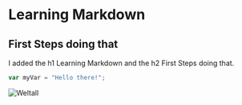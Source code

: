 # Learning Markdown

## First Steps doing that

I added the h1 Learning Markdown and the h2 First Steps doing that.

``` javascript
var myVar = "Hello there!";
```

![Weltall](https://images.unsplash.com/photo-1462331940025-496dfbfc7564?q=80&w=2711&auto=format&fit=crop&ixlib=rb-4.0.3&ixid=M3wxMjA3fDB8MHxwaG90by1wYWdlfHx8fGVufDB8fHx8fA%3D%3D)
